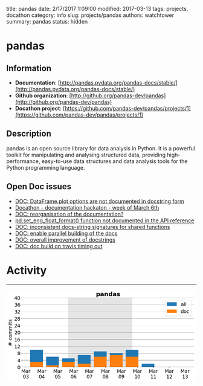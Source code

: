 title: pandas
date: 2/17/2017 1:09:00
modified: 2017-03-13
tags: projects, docathon
category: info
slug: projects/pandas
authors: watchtower
summary: pandas
status: hidden

# pandas

## Information

* **Documentation**: [http://pandas.pydata.org/pandas-docs/stable/](http://pandas.pydata.org/pandas-docs/stable/)
* **Github organization**: [http://github.org/pandas-dev/pandas](http://github.org/pandas-dev/pandas)
* **Docathon project**: [https://github.com/pandas-dev/pandas/projects/1](https://github.com/pandas-dev/pandas/projects/1)

## Description
pandas is an open source library for data analysis in Python. It is a powerful toolkit for manipulating and analysing structured data, providing high-performance, easy-to-use data structures and data analysis tools for the Python programming language.

## Open Doc issues

* [DOC: DataFrame.plot options are not documented in docstring form](https://github.com/pandas-dev/pandas/issues/15458)
* [Docathon - documentation hackaton - week of March 6th](https://github.com/pandas-dev/pandas/issues/15405)
* [DOC: reorganisation of the documentation?](https://github.com/pandas-dev/pandas/issues/6000)
* [pd.set_eng_float_format() function not documented in the API reference](https://github.com/pandas-dev/pandas/issues/15610)
* [DOC: inconsistent docs-string signatures for shared functions](https://github.com/pandas-dev/pandas/issues/15609)
* [DOC: enable parallel building of the docs](https://github.com/pandas-dev/pandas/issues/15591)
* [DOC: overall improvement of docstrings](https://github.com/pandas-dev/pandas/issues/15580)
* [DOC: doc build on travis timing out](https://github.com/pandas-dev/pandas/issues/15559)


# Activity
---
![](images/pandas.png)